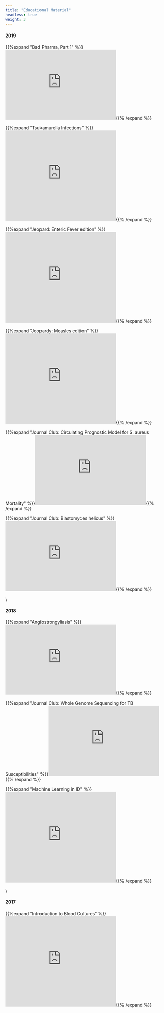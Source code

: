 ```yaml
---
title: "Educational Material"
headless: true
weight: 3
---
```


#### 2019

{{%expand "Bad Pharma, Part 1" %}}<iframe src="https://onedrive.live.com/embed?cid=7E7DD198156E0C31&amp;resid=7E7DD198156E0C31%2117003&amp;authkey=AOkijlfQdvkhsk0&amp;em=2&amp;wdAr=1.7777777777777777" width="350px" height="221px" frameborder="0">This is an embedded <a target="_blank" href="https://office.com">Microsoft Office</a> presentation, powered by <a target="_blank" href="https://office.com/webapps">Office Online</a>.</iframe>{{% /expand %}}

{{%expand "Tsukamurella Infections" %}}<iframe src="https://onedrive.live.com/embed?cid=7E7DD198156E0C31&amp;resid=7E7DD198156E0C31%2117004&amp;authkey=AL_kF8bJ0V8UCcE&amp;em=2&amp;wdAr=1.3333333333333333" width="350px" height="286px" frameborder="0">This is an embedded <a target="_blank" href="https://office.com">Microsoft Office</a> presentation, powered by <a target="_blank" href="https://office.com/webapps">Office Online</a>.</iframe>{{% /expand %}}


{{%expand "Jeopard: Enteric Fever edition" %}}<iframe src="https://onedrive.live.com/embed?cid=7E7DD198156E0C31&amp;resid=7E7DD198156E0C31%2117005&amp;authkey=AFDVhc6cuBBQfd4&amp;em=2&amp;wdAr=1.3333333333333333" width="350px" height="286px" frameborder="0">This is an embedded <a target="_blank" href="https://office.com">Microsoft Office</a> presentation, powered by <a target="_blank" href="https://office.com/webapps">Office Online</a>.</iframe>{{% /expand %}}


{{%expand "Jeopardy: Measles edition" %}}<iframe src="https://onedrive.live.com/embed?cid=7E7DD198156E0C31&amp;resid=7E7DD198156E0C31%2117008&amp;authkey=ANrh2or7zf8FxcY&amp;em=2&amp;wdAr=1.3333333333333333" width="350px" height="286px" frameborder="0">This is an embedded <a target="_blank" href="https://office.com">Microsoft Office</a> presentation, powered by <a target="_blank" href="https://office.com/webapps">Office Online</a>.</iframe>{{% /expand %}}


{{%expand "Journal Club: Circulating Prognostic Model for S. aureus Mortality" %}}<iframe src="https://onedrive.live.com/embed?cid=7E7DD198156E0C31&amp;resid=7E7DD198156E0C31%2117011&amp;authkey=ALjSVD5FE3G5Dio&amp;em=2&amp;wdAr=1.7777777777777777" width="350px" height="221px" frameborder="0">This is an embedded <a target="_blank" href="https://office.com">Microsoft Office</a> presentation, powered by <a target="_blank" href="https://office.com/webapps">Office Online</a>.</iframe>{{% /expand %}}


{{%expand "Journal Club: Blastomyces helicus" %}}<iframe src="https://onedrive.live.com/embed?cid=7E7DD198156E0C31&amp;resid=7E7DD198156E0C31%2116998&amp;authkey=AAuzYta3SxyyFkc&amp;em=2&amp;wdAr=1.7777777777777777" width="350px" height="221px" frameborder="0">This is an embedded <a target="_blank" href="https://office.com">Microsoft Office</a> presentation, powered by <a target="_blank" href="https://office.com/webapps">Office Online</a>.</iframe>{{% /expand %}}

\

#### 2018 
{{%expand "Angiostrongyliasis" %}}<iframe src="https://onedrive.live.com/embed?cid=7E7DD198156E0C31&amp;resid=7E7DD198156E0C31%2116993&amp;authkey=AExfxPx6HYZB5cs&amp;em=2&amp;wdAr=1.7781512605042016" width="350px" height="221px" frameborder="0">This is an embedded <a target="_blank" href="https://office.com">Microsoft Office</a> presentation, powered by <a target="_blank" href="https://office.com/webapps">Office Online</a>.</iframe>{{% /expand %}}


{{%expand "Journal Club: Whole Genome Sequencing for TB Susceptibilities" %}}<iframe src="https://onedrive.live.com/embed?resid=7E7DD198156E0C31%2116988&amp;authkey=%21AGKziYC1DTHUL-o&amp;em=2&amp;wdAr=1.7777777777777777" width="350px" height="221px" frameborder="0">This is an embedded <a target="_blank" href="https://office.com">Microsoft Office</a> presentation, powered by <a target="_blank" href="https://office.com/webapps">Office Online</a>.</iframe>{{% /expand %}}


{{%expand "Machine Learning in ID" %}}<iframe src="https://onedrive.live.com/embed?resid=7E7DD198156E0C31%2116983&amp;authkey=%21AFXugO-V0ijvijc&amp;em=2&amp;wdAr=1.334174022698613" width="350px" height="286px" frameborder="0">This is an embedded <a target="_blank" href="https://office.com">Microsoft Office</a> presentation, powered by <a target="_blank" href="https://office.com/webapps">Office Online</a>.</iframe>{{% /expand %}}

\

#### 2017


{{%expand "Introduction to Blood Cultures" %}}<iframe src="https://onedrive.live.com/embed?resid=7E7DD198156E0C31%2116986&amp;authkey=%21AJvdzhsSeiCES1A&amp;em=2&amp;wdAr=1.3333333333333333" width="350px" height="286px" frameborder="0">This is an embedded <a target="_blank" href="https://office.com">Microsoft Office</a> presentation, powered by <a target="_blank" href="https://office.com/webapps">Office Online</a>.</iframe>{{% /expand %}}
